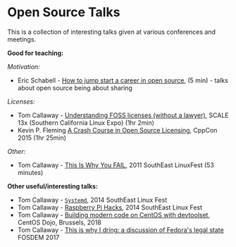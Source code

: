 
# Open Source Talks

This is a collection of interesting talks given at various conferences and meetings. 

__Good for teaching:__

_Motivation:_
- Eric Schabell - [How to jump start a career in open source](https://www.youtube.com/watch?v=9X6HYoTl3K0), (5 min) - talks about open source being about sharing

_Licenses:_ 
- Tom Callaway - [Understanding FOSS licenses (without a lawyer)](https://www.youtube.com/watch?v=PTYuDrQpyH0), SCALE 13x (Southern California Linux Expo) (1hr 2min) 
- Kevin P. Fleming [A Crash Course in Open Source Licensing](https://www.youtube.com/watch?v=cJIi-hIlCQM&feature=youtu.be), CppCon 2015 (1hr 25min)

_Other:_
- Tom Callaway - [This Is Why You FAIL](https://www.youtube.com/watch?v=fRk97h1FLow), 2011 SouthEast LinuxFest (53 minutes)

__Other useful/interesting talks:__

- Tom Callaway - [`Systemd`](https://www.youtube.com/watch?v=aXbmqVKbdOU), 2014 SouthEast Linux Fest
- Tom Callaway - [Raspberry Pi Hacks](https://www.youtube.com/watch?v=E2-gfxAj49s), 2014 SouthEast Linux Fest
- Tom Callaway - [Building modern code on CentOS with devtoolset](https://www.youtube.com/watch?v=_pBP1Qhilgc), CentOS Dojo, Brussels, 2018
- Tom Callaway - [This is why I dring: a discussion of Fedora's legal state](https://www.youtube.com/watch?v=EjflNTd2kho) FOSDEM 2017 




